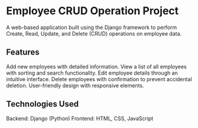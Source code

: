 # Employee CRUD Operation Project 
A web-based application built using the Django framework to perform Create, Read, Update, and Delete (CRUD) operations on employee data.

## Features 
Add new employees with detailed information. 
View a list of all employees with sorting and search functionality. 
Edit employee details through an intuitive interface. 
Delete employees with confirmation to prevent accidental deletion. 
User-friendly design with responsive elements.

## Technologies Used 
Backend: Django (Python) 
Frontend: HTML, CSS, JavaScript
